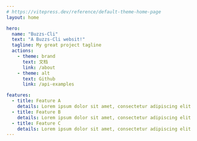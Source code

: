 ```yaml
---
# https://vitepress.dev/reference/default-theme-home-page
layout: home

hero:
  name: "Buzzs-Cli"
  text: "A Buzzs-Cli websit!"
  tagline: My great project tagline
  actions:
    - theme: brand
      text: 文档
      link: /about
    - theme: alt
      text: Github
      link: /api-examples

features:
  - title: Feature A
    details: Lorem ipsum dolor sit amet, consectetur adipiscing elit
  - title: Feature B
    details: Lorem ipsum dolor sit amet, consectetur adipiscing elit
  - title: Feature C
    details: Lorem ipsum dolor sit amet, consectetur adipiscing elit
---
```


